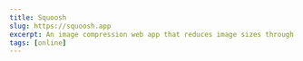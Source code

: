 ```yaml
---
title: Squoosh
slug: https://squoosh.app
excerpt: An image compression web app that reduces image sizes through numerous formats.
tags: [online]
---
```

